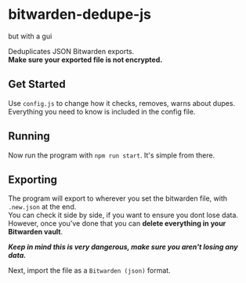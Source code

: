 # bitwarden-dedupe-js

but with a gui

Deduplicates JSON Bitwarden exports.  
**Make sure your exported file is not encrypted.**

## Get Started

Use `config.js` to change how it checks, removes, warns about dupes.  
Everything you need to know is included in the config file.  

## Running

Now run the program with `npm run start`. It's simple from there.

## Exporting

The program will export to wherever you set the bitwarden file, with `.new.json` at the end.  
You can check it side by side, if you want to ensure you dont lose data.  
However, once you've done that you can **delete everything in your Bitwarden vault**.  

_**Keep in mind this is very dangerous, make sure you aren't losing any data.**_  

Next, import the file as a `Bitwarden (json)` format.  

